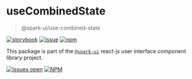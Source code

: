 # useCombinedState

> @spark-ui/use-combined-state

[![storybook](https://img.shields.io/badge/storybook-black?logo=storybook)](https://sparkui.vercel.app/?path=/docs/hooks-usecombinedstate--docs)
[![issue](https://img.shields.io/badge/report%20a%20bug-black?logo=openbugbounty&logoColor=red)](https://github.com/adevinta/spark/issues/new?&projects=4&template=bug-report.yml&assignees=&labels=hook,use-combined-state)
[![npm](https://img.shields.io/npm/dt/%40spark-ui/use-combined-state?logo=npm&labelColor=black)](https://www.npmjs.com/package/@spark-ui/use-combined-state)

This package is part of the [`@spark-ui`](https://github.com/adevinta/spark) react-js user interface component library project.

[![Issues open](https://img.shields.io/github/issues-search/adevinta/spark?query=is%3Aopen%20label%3Ahook%20label%3Ause-combined-state&logo=openbugbounty&logoColor=red&label=issues%20open&color=red)](https://github.com/adevinta/spark/issues?q=is%3Aopen+label%3Ahook+label%3Ause-combined-state)
[![NPM](https://img.shields.io/npm/l/%40spark-ui%2Fuse-combined-state)](https://github.com/adevinta/spark/blob/main/packages/hooks/use-combined-state/LICENSE.md)
